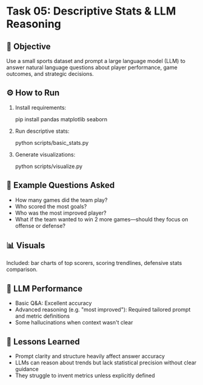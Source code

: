 # Task 05: Descriptive Stats & LLM Reasoning

## 📌 Objective
Use a small sports dataset and prompt a large language model (LLM) to answer natural language questions about player performance, game outcomes, and strategic decisions.

## ⚙️ How to Run
1. Install requirements:

    pip install pandas matplotlib seaborn

2. Run descriptive stats:
    
    python scripts/basic_stats.py

3. Generate visualizations:
    
    python scripts/visualize.py



## 🧠 Example Questions Asked
- How many games did the team play?
- Who scored the most goals?
- Who was the most improved player?
- What if the team wanted to win 2 more games—should they focus on offense or defense?

## 📊 Visuals
Included: bar charts of top scorers, scoring trendlines, defensive stats comparison.

## 🤖 LLM Performance
- Basic Q&A: Excellent accuracy
- Advanced reasoning (e.g. "most improved"): Required tailored prompt and metric definitions
- Some hallucinations when context wasn't clear

## 🔁 Lessons Learned
- Prompt clarity and structure heavily affect answer accuracy
- LLMs can reason about trends but lack statistical precision without clear guidance
- They struggle to invent metrics unless explicitly defined
